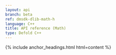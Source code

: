 ```yaml
---
layout: api
branch: beta
ref: dmsdk-dlib-math-h
language: C++
title: API reference (Math)
type: Defold C++
---
```

{% include anchor_headings.html html=content %}